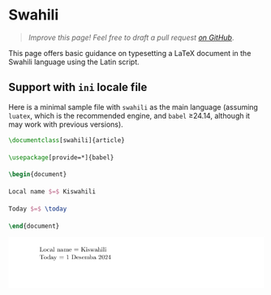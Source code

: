 # Swahili

<blockquote>
  <p><em>Improve this page! Feel free to draft a pull request <a href="https://github.com/latex3/babel/tree/docs/docs">on GitHub</a></em>.</p>
</blockquote>

This page offers basic guidance on typesetting a LaTeX document in the
Swahili language using the Latin script.

## Support with `ini` locale file

Here is a minimal sample file with `swahili` as the main language
(assuming `luatex`, which is the recommended engine, and `babel` ≥24.14,
although it may work with previous versions).

```tex
\documentclass[swahili]{article}

\usepackage[provide=*]{babel}

\begin{document}

Local name $=$ Kiswahili

Today $=$ \today

\end{document}
```

![](../media/locale-swahili.png)